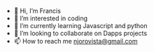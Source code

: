 - 👋 Hi, I’m Francis
- 👀 I’m interested in coding
- 🌱 I’m currently learning Javascript and python
- 💞️ I’m looking to collaborate on Dapps projects
- 📫 How to reach me njorovista@gmail.com

<!---
Ka-few/Ka-few is a ✨ special ✨ repository because its `README.md` (this file) appears on your GitHub profile.
You can click the Preview link to take a look at your changes.
--->

